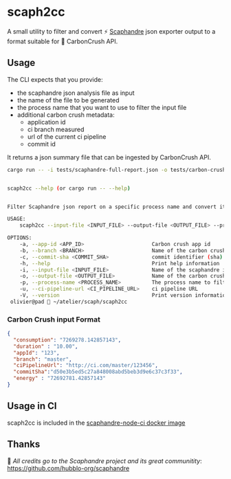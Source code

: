 # scaph2cc

A small utility to filter and convert ⚡ [Scaphandre](https://github.com/hubblo-org/scaphandre) json exporter output to a format suitable for 🌳 CarbonCrush API.

## Usage

The CLI expects that you provide:
- the scaphandre json analysis file as input
- the name of the file to be generated
- the process name that you want to use to filter the input file
- additional carbon crush metadata:
  - application id
  - ci branch measured
  - url of the current ci pipeline
  - commit id 

It returns a json summary file that can be ingested by CarbonCrush API.

```bash
cargo run -- -i tests/scaphandre-full-report.json -o tests/carbon-crush-data.json --app-id myapp-123 --branch master --ci-pipeline-url "http://ci.com/master/123456" --process-name stress-ng --commit-sha d50e3b5ed5c27a848008abd5beb3d9e6c37c3f33
```

```bash

scaph2cc --help (or cargo run -- --help)


Filter Scaphandre json report on a specific process name and convert it to carbon crush json format

USAGE:
    scaph2cc --input-file <INPUT_FILE> --output-file <OUTPUT_FILE> --process-name <PROCESS_NAME> --app-id <APP_ID> --branch <BRANCH> --ci-pipeline-url <CI_PIPELINE_URL> --commit-sha <COMMIT_SHA>

OPTIONS:
    -a, --app-id <APP_ID>                      Carbon crush app id
    -b, --branch <BRANCH>                      Name of the carbon crush file to generate
    -c, --commit-sha <COMMIT_SHA>              commit identifier (sha)
    -h, --help                                 Print help information
    -i, --input-file <INPUT_FILE>              Name of the scaphandre input file
    -o, --output-file <OUTPUT_FILE>            Name of the carbon crush file to generate
    -p, --process-name <PROCESS_NAME>          The process name to filter
    -u, --ci-pipeline-url <CI_PIPELINE_URL>    ci pipeline URL
    -V, --version                              Print version information
 olivier@pad  ~/atelier/scaph/scaph2cc 
```

### Carbon Crush input Format

```json
{
  "consumption": "7269278.142857143",
  "duration" : "10.00",
  "appId": "123",
  "branch": "master",
  "ciPipelineUrl": "http://ci.com/master/123456",
  "commitSha":"d50e3b5ed5c27a848008abd5beb3d9e6c37c3f33",
  "energy" : "72692781.42857143"
}
```
## Usage in CI

scaph2cc is included in the [scaphandre-node-ci docker image](https://github.com/demeringo/scaphandre-node-ci/)

## Thanks

🌳 _All credits go to the Scaphandre project and its great communitity_: <https://github.com/hubblo-org/scaphandre>
